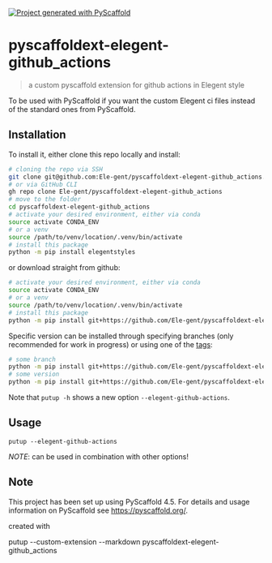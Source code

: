 [![Project generated with PyScaffold](https://img.shields.io/badge/-PyScaffold-005CA0?logo=pyscaffold)](https://pyscaffold.org/)

# pyscaffoldext-elegent-github_actions

> a custom pyscaffold extension for github actions in Elegent style

To be used with PyScaffold if you want the custom Elegent ci files instead of the standard ones from PyScaffold.

## Installation

To install it, either clone this repo locally and install:

```bash
# cloning the repo via SSH
git clone git@github.com:Ele-gent/pyscaffoldext-elegent-github_actions.git
# or via GitHub CLI
gh repo clone Ele-gent/pyscaffoldext-elegent-github_actions
# move to the folder
cd pyscaffoldext-elegent-github_actions
# activate your desired environment, either via conda
source activate CONDA_ENV
# or a venv
source /path/to/venv/location/.venv/bin/activate
# install this package
python -m pip install elegentstyles
```

or download straight from github:

```bash
# activate your desired environment, either via conda
source activate CONDA_ENV
# or a venv
source /path/to/venv/location/.venv/bin/activate
# install this package
python -m pip install git+https://github.com/Ele-gent/pyscaffoldext-elegent-github_actions.git
```

Specific version can be installed through specifying branches (only recommended for work in progress) or using one of the [tags](https://github.com/Ele-gent/pyscaffoldext-elegent-github_actions/tags):
```bash
# some branch
python -m pip install git+https://github.com/Ele-gent/pyscaffoldext-elegent-github_actions.git@hotfix-feature-xxx
# some version
python -m pip install git+https://github.com/Ele-gent/pyscaffoldext-elegent-github_actions.git@v1.0.0
```

Note that `putup -h` shows a new option `--elegent-github-actions`.

## Usage

```shell
putup --elegent-github-actions
```

*NOTE*: can be used in combination with other options!

<!-- pyscaffold-notes -->

## Note

This project has been set up using PyScaffold 4.5. For details and usage
information on PyScaffold see https://pyscaffold.org/.

created with

putup --custom-extension --markdown pyscaffoldext-elegent-github_actions

